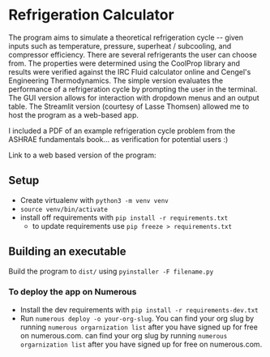 # Refrigeration Calculator

The program aims to simulate a theoretical refrigeration cycle -- given inputs such as temperature, pressure, superheat / subcooling, and compressor efficiency. There are several refrigerants
the user can choose from. The properties were determined using the CoolProp library and results were verified against the IRC Fluid calculator online and Cengel's Engineering Thermodynamics.
The simple version evaluates the performance of a refrigeration cycle by prompting the user in the terminal. The GUI version allows for interaction with dropdown menus and an output table. The Streamlit
version (courtesy of Lasse Thomsen) allowed me to host the program as a web-based app.

I included a PDF of an example refrigeration cycle problem from the ASHRAE fundamentals book... as verification for potential users :)

Link to a web based version of the program: 

## Setup

- Create virtualenv with `python3 -m venv venv`
- `source venv/bin/activate`
- install off requirements with `pip install -r requirements.txt`
  - to update requirements use `pip freeze > requirements.txt`

## Building an executable

Build the program to `dist/` using `pyinstaller -F filename.py`

### To deploy the app on Numerous

- Install the dev requirements with `pip install -r requirements-dev.txt`
- Run `numerous deploy -o your-org-slug`. You can find your org slug by running `numerous orgarnization list` after you have signed up for free on numerous.com.
 can find your org slug by running `numerous orgarnization list` after you have signed up for free on numerous.com.
